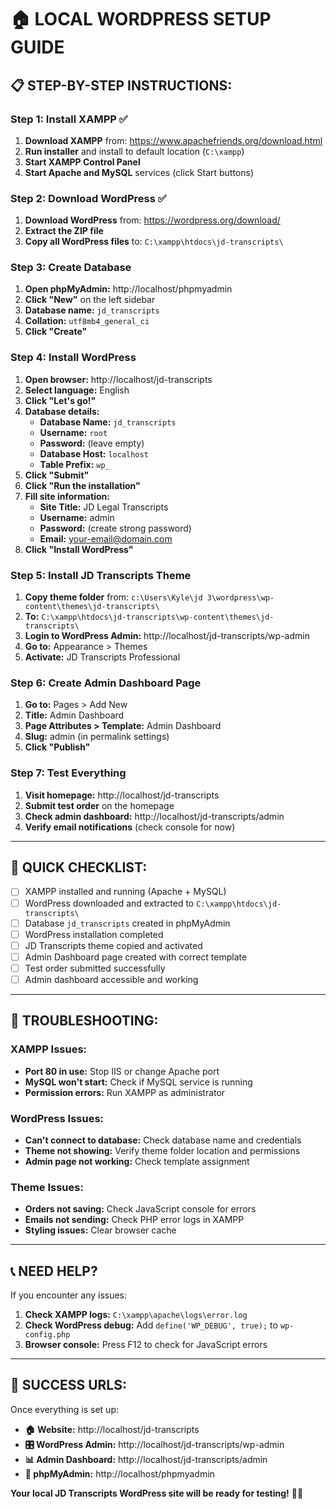 # 🏠 **LOCAL WORDPRESS SETUP GUIDE**

## 📋 **STEP-BY-STEP INSTRUCTIONS:**

### **Step 1: Install XAMPP** ✅
1. **Download XAMPP** from: https://www.apachefriends.org/download.html
2. **Run installer** and install to default location (`C:\xampp`)
3. **Start XAMPP Control Panel**
4. **Start Apache and MySQL** services (click Start buttons)

### **Step 2: Download WordPress** ✅
1. **Download WordPress** from: https://wordpress.org/download/
2. **Extract the ZIP file**
3. **Copy all WordPress files** to: `C:\xampp\htdocs\jd-transcripts\`

### **Step 3: Create Database**
1. **Open phpMyAdmin:** http://localhost/phpmyadmin
2. **Click "New"** on the left sidebar
3. **Database name:** `jd_transcripts`
4. **Collation:** `utf8mb4_general_ci`
5. **Click "Create"**

### **Step 4: Install WordPress**
1. **Open browser:** http://localhost/jd-transcripts
2. **Select language:** English
3. **Click "Let's go!"**
4. **Database details:**
   - **Database Name:** `jd_transcripts`
   - **Username:** `root`
   - **Password:** (leave empty)
   - **Database Host:** `localhost`
   - **Table Prefix:** `wp_`
5. **Click "Submit"**
6. **Click "Run the installation"**
7. **Fill site information:**
   - **Site Title:** JD Legal Transcripts
   - **Username:** admin
   - **Password:** (create strong password)
   - **Email:** your-email@domain.com
8. **Click "Install WordPress"**

### **Step 5: Install JD Transcripts Theme**
1. **Copy theme folder** from: `c:\Users\Kyle\jd 3\wordpress\wp-content\themes\jd-transcripts\`
2. **To:** `C:\xampp\htdocs\jd-transcripts\wp-content\themes\jd-transcripts\`
3. **Login to WordPress Admin:** http://localhost/jd-transcripts/wp-admin
4. **Go to:** Appearance > Themes
5. **Activate:** JD Transcripts Professional

### **Step 6: Create Admin Dashboard Page**
1. **Go to:** Pages > Add New
2. **Title:** Admin Dashboard
3. **Page Attributes > Template:** Admin Dashboard
4. **Slug:** admin (in permalink settings)
5. **Click "Publish"**

### **Step 7: Test Everything**
1. **Visit homepage:** http://localhost/jd-transcripts
2. **Submit test order** on the homepage
3. **Check admin dashboard:** http://localhost/jd-transcripts/admin
4. **Verify email notifications** (check console for now)

---

## 🎯 **QUICK CHECKLIST:**

- [ ] XAMPP installed and running (Apache + MySQL)
- [ ] WordPress downloaded and extracted to `C:\xampp\htdocs\jd-transcripts\`
- [ ] Database `jd_transcripts` created in phpMyAdmin
- [ ] WordPress installation completed
- [ ] JD Transcripts theme copied and activated
- [ ] Admin Dashboard page created with correct template
- [ ] Test order submitted successfully
- [ ] Admin dashboard accessible and working

---

## 🔧 **TROUBLESHOOTING:**

### **XAMPP Issues:**
- **Port 80 in use:** Stop IIS or change Apache port
- **MySQL won't start:** Check if MySQL service is running
- **Permission errors:** Run XAMPP as administrator

### **WordPress Issues:**
- **Can't connect to database:** Check database name and credentials
- **Theme not showing:** Verify theme folder location and permissions
- **Admin page not working:** Check template assignment

### **Theme Issues:**
- **Orders not saving:** Check JavaScript console for errors
- **Emails not sending:** Check PHP error logs in XAMPP
- **Styling issues:** Clear browser cache

---

## 📞 **NEED HELP?**

If you encounter any issues:
1. **Check XAMPP logs:** `C:\xampp\apache\logs\error.log`
2. **Check WordPress debug:** Add `define('WP_DEBUG', true);` to `wp-config.php`
3. **Browser console:** Press F12 to check for JavaScript errors

---

## 🎉 **SUCCESS URLS:**

Once everything is set up:
- **🏠 Website:** http://localhost/jd-transcripts
- **🎛️ WordPress Admin:** http://localhost/jd-transcripts/wp-admin
- **📊 Admin Dashboard:** http://localhost/jd-transcripts/admin
- **💾 phpMyAdmin:** http://localhost/phpmyadmin

**Your local JD Transcripts WordPress site will be ready for testing!** 🚀✨